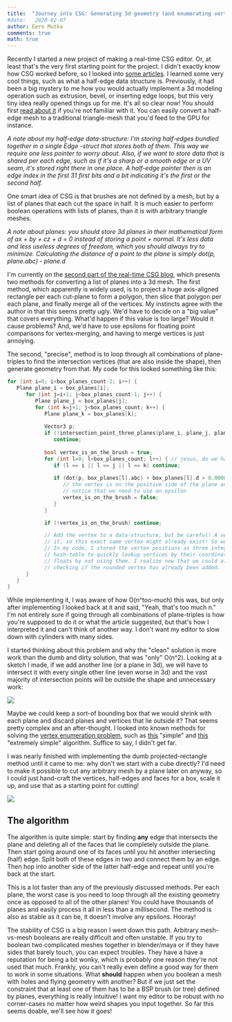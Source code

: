 ```yaml
---
title:  "Journey into CSG: Generating 3d geometry (and enumerating vertices) from a list of planes"
#date:   2020-02-07
author: Eero Mutka
comments: true
math: true
---
```


Recently I started a new project of making a real-time CSG editor. Or, at least that's the very first starting point for the project. I didn't exactly know how CSG worked before, so I looked into [some articles](http://sandervanrossen.blogspot.com/2009/12/realtime-csg-part-1.html). I learned some very cool things, such as what a half-edge data structure is. Previously, it had been a big mystery to me how you would actually implement a 3d modeling operation such as extrusion, bevel, or inserting edge loops, but this very tiny idea really opened things up for me. It's all so clear now! You should first [read about it](https://www.flipcode.com/archives/The_Half-Edge_Data_Structure.shtml) if you're not familiar with it. You can easily convert a half-edge mesh to a traditional triangle-mesh that you'd feed to the GPU for instance.

<!--more-->

*A note about my half-edge data-structure: I'm storing half-edges bundled together in a single Edge -struct that stores both of them. This way we require one less pointer to worry about. Also, if we want to store data that is shared per each edge, such as if it's a sharp or a smooth edge or a UV seam, it's stored right there in one place. A half-edge pointer then is an edge index in the first 31 first bits and a bit indicating it's the first or the second half.*


One smart idea of CSG is that brushes are not defined by a mesh, but by a list of planes that each cut the space in half. It is much easier to perform boolean operations with lists of planes, than it is with arbitrary triangle meshes.


*A note about planes: you should store 3d planes in their mathematical form of  ax + by + cz + d = 0  instead of storing a point + normal. It's less data and less useless degrees of freedom, which you should always try to minimize. Calculating the distance of a point to the plane is simply  dot(p, plane.abc) - plane.d*


I'm currently on the [second part of the real-time CSG blog](http://sandervanrossen.blogspot.com/2009/12/realtime-csg-part-2.html), which presents two methods for converting a list of planes into a 3d mesh. The first method, which apparently is widely used, is to project a huge axis-aligned rectangle per each cut-plane to form a polygon, then slice that polygon per each plane, and finally merge all of the vertices. My instincts agree with the author in that this seems pretty ugly. We'd have to decide on a "big value" that covers everything. What'd happen if this value is too large? Would it cause problems? And, we'd have to use epsilons for floating point comparisons for vertex-merging, and having to merge vertices is just annoying.

The second, "precise", method is to loop through all combinations of plane-triples to find the intersection vertices (that are also inside the shape), then generate geometry from that. My code for this looked something like this:

```c++
for (int i=0; i<box_planes_count-2; i++) {
   Plane plane_i = box_planes[i];
      for (int j=i+1; j<box_planes_count-1; j++) {
         Plane plane_j = box_planes[j];
         for (int k=j+1; j<box_planes_count; k++) {
            Plane plane_k = box_planes[k];
            
            Vector3 p;
            if (!intersection_point_three_planes(plane_i, plane_j, plane_k, &p))
               continue;
            
            bool vertex_is_on_the_brush = true;
            for (int l=0; l<box_planes_count; l++) { // jesus, do we have to go through it all AGAIN?
               if (l == i || l == j || l == k) continue;
               
               if (dot(p, box_planes[l].abc) + box_planes[l].d > 0.000001) {
                  // the vertex is on the positive side of the plane and thus outside the brush
                  // notice that we need to use an epsilon
                  vertex_is_on_the_brush = false;
               }
            }

            if (!vertex_is_on_the_brush) continue;

            // Add the vertex to a data-structure, but be careful! A vertex can have more than three faces surrounding
            // it, so this exact same vertex might already exist! So we need some sort of vertex merging code anyway.
            // In my code, I stored the vertex positions as three integers, so I could hash the coordinate and use a
            // hash-table to quickly lookup vertices by their coordinates. We'd also naturally get rid of issues with
            // floats by not using them. I realize now that we could also get rid of our previous epsilon by first
            // checking if the rounded vertex has already been added.
      }
   }
}
```

While implementing it, I was aware of how O(n^too-much) this was, but only after implementing I looked back at it and said, "Yeah, that's too much n." I'm not entirely sure if going through all combinations of plane-triples is how you're supposed to do it or what the article suggested, but that's how I interpreted it and can't think of another way. I don't want my editor to slow down with cylinders with many sides.

I started thinking about this problem and why the "clean" solution is more work than the dumb and dirty solution, that was "only" O(n^2). Looking at a sketch I made, if we add another line (or a plane in 3d), we will have to intersect it with every single other line (even worse in 3d) and the vast majority of intersection points will be outside the shape and unnecessary work:

<img src="{{site.baseurl}}/assets/lots_of_verts.png">

Maybe we could keep a sort-of bounding box that we would shrink with each plane and discard planes and vertices that lie outside it? That seems pretty complex and an after-thought. I looked into known methods for solving the [vertex enumeration problem](https://en.wikipedia.org/wiki/Vertex_enumeration_problem), such as [this](https://link.springer.com/chapter/10.1007/3-540-61576-8_77) "simple" and [this](http://cgm.cs.mcgill.ca/~avis/doc/avis/AF92b.pdf) "extremely simple" algorithm. Suffice to say, I didn't get far.

I was nearly finished with implementing the dumb projected-rectangle method until it came to me: why don't we start with a cube directly? I'd need to make it possible to cut any arbitrary mesh by a plane later on anyway, so I could just hand-craft the vertices, half-edges and faces for a box, scale it up, and use that as a starting point for cutting!

<img src="{{site.baseurl}}/assets/cube_half_edge_ref.png">

## The algorithm

The algorithm is quite simple: start by finding **any** edge that intersects the plane and deleting all of the faces that lie completely outside the plane. Then start going around one of its faces until you hit another intersecting (half) edge. Split both of these edges in two and connect them by an edge. Then hop into another side of the latter half-edge and repeat until you're back at the start.

This is a lot faster than any of the previously discussed methods. Per each plane, the worst case is you need to loop through all the existing geometry once as opposed to all of the other planes! You could have thousands of planes and easily process it all in less than a millisecond. The method is also as stable as it can be, it doesn't involve any epsilons. Hooray!

The stability of CSG is a big reason I went down this path. Arbitrary mesh-vs-mesh booleans are really difficult and often unstable. If you try to boolean two complicated meshes together in blender/maya or if they have sides that barely touch, you can expect troubles. They have a have a reputation for being a bit wonky, which is probably one reason they're not used that much. Frankly, you can't really even define a good way for them to work in some situations. What **should** happen when you boolean a mesh with holes and flying geometry with another? But if we just set the constraint that at least one of them has to be a BSP brush (or tree) defined by planes, everything is really intuitive! I want my editor to be robust with no corner-cases no matter how weird shapes you input together. So far this seems doable, we'll see how it goes!